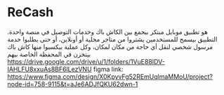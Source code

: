 # ReCash
هو تطبيق موبايل مبتكر بيجمع بين الكاش باك وخدمات التوصيل في منصة واحدة. التطبيق بيسمح للمستخدمين يشتروا من متاجر محلية أو أونلاين، أو حتى يطلبوا خدمة مرسول شخصي لنقل أي حاجة من مكان لمكان، وكل عملية بيكسبوا منها كاش باك بيتخزن في المحفظة الخاصة بيهم
https://drive.google.com/drive/u/1/folders/1VuE88IDV-IAHLFU8xxuAs8BF6lLezVNU
figma link: https://www.figma.com/design/X0KpyvFg52REmUqlmaMMoU/project?node-id=758-9115&t=aJe6ADJfQKU62dwn-1
